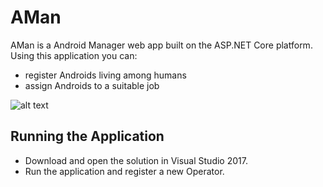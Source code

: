 # AMan
AMan is a Android Manager web app built on the ASP.NET Core platform.
Using this application you can:
* register Androids living among humans
* assign Androids to a suitable job

![alt text](https://user-images.githubusercontent.com/40200711/43049889-428e07fc-8e08-11e8-8fb2-5e3a6a116902.png)

## Running the Application
* Download and open the solution in Visual Studio 2017.
* Run the application and register a new Operator. 
